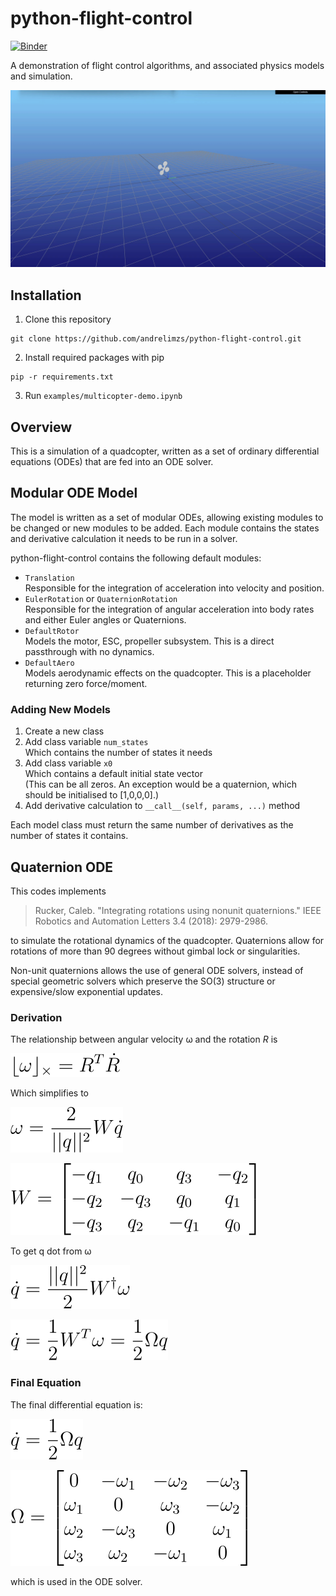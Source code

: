 # python-flight-control

[![Binder](https://mybinder.org/badge_logo.svg)](https://mybinder.org/v2/gh/andrelimzs/python-flight-control/structure-as-package?labpath=examples%2Fmulticopter-demo.ipynb)

A demonstration of flight control algorithms, and associated physics models and simulation.

![overview_gif](https://github.com/andrelimzs/python-flight-control/blob/test-latex-readme/docs/gifs/overview.gif?raw=true)



## Installation

1. Clone this repository

```
git clone https://github.com/andrelimzs/python-flight-control.git
```

2. Install required packages with pip

````
pip -r requirements.txt
````

3. Run `examples/multicopter-demo.ipynb` 



## Overview

This is a simulation of a quadcopter, written as a set of ordinary differential equations (ODEs) that are fed into an ODE solver.



## Modular ODE Model

The model is written as a set of modular ODEs, allowing existing modules to be changed or new modules to be added. Each module contains the states and derivative calculation it needs to be run in a solver.

python-flight-control contains the following default modules:

- `Translation`  
  Responsible for the integration of acceleration into velocity and position.
- `EulerRotation` or `QuaternionRotation`  
  Responsible for the integration of angular acceleration into body rates and either Euler angles or Quaternions.
- `DefaultRotor`  
  Models the motor, ESC, propeller subsystem. This is a direct passthrough with no dynamics.
- `DefaultAero `   
  Models aerodynamic effects on the quadcopter. This is a placeholder returning zero force/moment.

### Adding New Models

1. Create a new class
2. Add class variable `num_states`  
   Which contains the number of states it needs
3. Add class variable `x0`  
   Which contains a default initial state vector  
   (This can be all zeros. An exception would be a quaternion, which should be initialised to [1,0,0,0].)
4. Add derivative calculation to `__call__(self, params, ...)` method

Each model class must return the same number of derivatives as the number of states it contains.



## Quaternion ODE

This codes implements

> Rucker, Caleb. "Integrating rotations using nonunit quaternions." IEEE Robotics and Automation Letters 3.4 (2018): 2979-2986.

to simulate the rotational dynamics of the quadcopter. Quaternions allow for rotations of more than 90 degrees without gimbal lock or singularities.

Non-unit quaternions allows the use of general ODE solvers, instead of special geometric solvers which preserve the SO(3) structure or expensive/slow exponential updates.

### Derivation 

The relationship between angular velocity ω and the rotation *R* is

![eqn_1](https://raw.githubusercontent.com/andrelimzs/python-flight-control/53afcbfcaa35e483e6ee8a74a9e407eb26851f46/docs/equations/eqn_1.svg)

Which simplifies to

![eqn_1](https://raw.githubusercontent.com/andrelimzs/python-flight-control/53afcbfcaa35e483e6ee8a74a9e407eb26851f46/docs/equations/eqn_2.svg)

![eqn_1](https://raw.githubusercontent.com/andrelimzs/python-flight-control/53afcbfcaa35e483e6ee8a74a9e407eb26851f46/docs/equations/eqn_3.svg)

To get q dot  from ω

![eqn_1](https://raw.githubusercontent.com/andrelimzs/python-flight-control/53afcbfcaa35e483e6ee8a74a9e407eb26851f46/docs/equations/eqn_4.svg)

![eqn_1](https://raw.githubusercontent.com/andrelimzs/python-flight-control/53afcbfcaa35e483e6ee8a74a9e407eb26851f46/docs/equations/eqn_5.svg)

### Final Equation

The final differential equation is:

![eqn_1](https://raw.githubusercontent.com/andrelimzs/python-flight-control/53afcbfcaa35e483e6ee8a74a9e407eb26851f46/docs/equations/eqn_6.svg)

![eqn_1](https://raw.githubusercontent.com/andrelimzs/python-flight-control/53afcbfcaa35e483e6ee8a74a9e407eb26851f46/docs/equations/eqn_7.svg)

which is used in the ODE solver.

